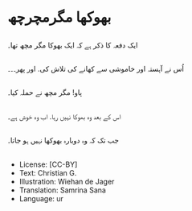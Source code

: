 # بھوکھا مگرمچرچھ

##
ایک دفعہ کا ذکر ہے کہ ایک بھوکا مگر مچھ تھا۔

##
اُس نے آہستہ اور خاموشی سے کھانے کی تلاش کی. اور پھر۔۔۔

##
پاو! مگر مچھ نے حملہ کیا۔

##
اس کے بعد وہ بھوکا نہیں رہا. اب وہ خوش ہے۔

##
جب تک کہ وہ دوبارہ بھوکھا نہیں ہو جاتا۔

##
* License: [CC-BY]
* Text: Christian G.
* Illustration: Wiehan de Jager
* Translation: Samrina Sana
* Language: ur
